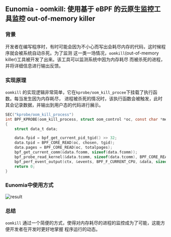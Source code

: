 ## Eunomia - oomkill: 使用基于 eBPF 的云原生监控工具监控 out-of-memory killer

### 背景
开发者在编写程序时，有时可能会因为不小心而写出会耗尽内存的代码，这时候程序就会被系统自动杀死。为了监测
这一类一场情况，`oomkill`(out-of-memory killer)工具被开发了出来。该工具可以监测系统中因为内存耗尽
而被杀死的进程，并将详细信息进行输出反馈。

### 实现原理
`oomkill` 的实现逻辑非常简单，它在`kprobe/oom_kill_procee`下挂载了执行函数。每当发生因为内存耗尽，
进程被杀死的情况时，该执行函数会被触发，此时其会记录数据，并输出到用户态的代码进行展示。
```c
SEC("kprobe/oom_kill_process")
int BPF_KPROBE(oom_kill_process, struct oom_control *oc, const char *message)
{
	struct data_t data;

	data.fpid = bpf_get_current_pid_tgid() >> 32;
	data.tpid = BPF_CORE_READ(oc, chosen, tgid);
	data.pages = BPF_CORE_READ(oc, totalpages);
	bpf_get_current_comm(&data.fcomm, sizeof(data.fcomm));
	bpf_probe_read_kernel(&data.tcomm, sizeof(data.tcomm), BPF_CORE_READ(oc, chosen, comm));
	bpf_perf_event_output(ctx, &events, BPF_F_CURRENT_CPU, &data, sizeof(data));
	return 0;
}
```

### Eunomia中使用方式

![result](../imgs/oomkill.png)

### 总结
`oomkill` 通过一个简便的方式，使得对内存耗尽的进程的监控成为了可能，这能方便开发者在开发时更好地掌握
程序运行的动态。